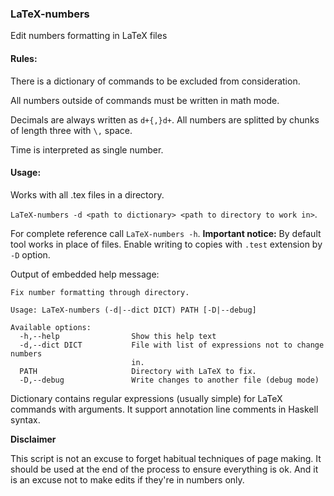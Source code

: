 ### LaTeX-numbers
Edit numbers formatting in LaTeX files

#### Rules:

There is a dictionary of commands to be excluded from consideration.

All numbers outside of commands must be written in math mode.

Decimals are always written as `d+{,}d+`. All numbers are splitted by chunks of length three with `\,` space.

Time is interpreted as single number.

#### Usage:

Works with all .tex files in a directory.

`LaTeX-numbers -d <path to dictionary> <path to directory to work in>`.

For complete reference call `LaTeX-numbers -h`. **Important notice:** By default tool works in place of files. Enable writing to copies with `.test` extension by `-D` option.

Output of embedded help message:
```
Fix number formatting through directory.

Usage: LaTeX-numbers (-d|--dict DICT) PATH [-D|--debug]

Available options:
  -h,--help                Show this help text
  -d,--dict DICT           File with list of expressions not to change numbers
                           in.
  PATH                     Directory with LaTeX to fix.
  -D,--debug               Write changes to another file (debug mode)
```

Dictionary contains regular expressions (usually simple) for LaTeX commands with arguments. It support annotation line comments in Haskell syntax.

**Disclaimer**

This script is not an excuse to forget habitual techniques of page making. It should be used at the end of the process to ensure everything is ok. And it is an excuse not to make edits if they're in numbers only.
